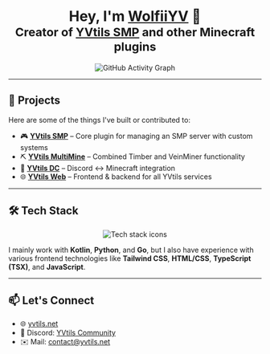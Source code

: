 <h1 align="center">
  Hey, I'm <a href="https://yvtils.net" target="_blank">WolfiiYV</a> 🐺<br>
  <sub>Creator of <a href="https://yvtils.net/yvtils/smp" target="_blank">YVtils SMP</a> and other Minecraft plugins</sub>
</h1>

<p align="center">
  <img src="https://github-readme-activity-graph.cyclic.app/graph?username=WolfiiYV&theme=github-light" alt="GitHub Activity Graph" />
</p>

---

## 🚧 Projects

Here are some of the things I've built or contributed to:

- 🎮 [**YVtils SMP**](https://yvtils.net/yvtils/smp) – Core plugin for managing an SMP server with custom systems
- ⛏️ [**YVtils MultiMine**](https://yvtils.net/yvtils/mm) – Combined Timber and VeinMiner functionality
- 🔗 [**YVtils DC**](https://yvtils.net/yvtils/dc) – Discord ↔ Minecraft integration
- 🌐 [**YVtils Web**](https://yvtils.net) – Frontend & backend for all YVtils services

---

## 🛠️ Tech Stack

<div align="center">
  <img src="https://skillicons.dev/icons?i=kotlin,python,go,java,html,css,tailwind,react,js" alt="Tech stack icons" />
</div>

I mainly work with **Kotlin**, **Python**, and **Go**, but I also have experience with various frontend technologies like **Tailwind CSS**, **HTML/CSS**, **TypeScript (TSX)**, and **JavaScript**.

---

## 📫 Let's Connect

- 🌐 [yvtils.net](https://yvtils.net)
- 💬 Discord: [YVtils Community](https://yvtils.net/discord)
- ✉️ Mail: [contact@yvtils.net](mailto:contact@yvtils.net)
